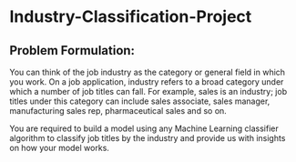 # Industry-Classification-Project

## Problem Formulation: 

You can think of the job industry as the category or general field in which you work. 
On a job application, industry refers to a broad category under which a number of job titles can fall. 
For example, sales is an industry; job titles under this category can include sales associate, sales manager, 
manufacturing sales rep, pharmaceutical sales and so on.

You are required to build a model using any Machine Learning classifier algorithm to classify job titles by the industry 
and provide us with insights on how your model works.
